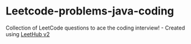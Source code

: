 # Leetcode-problems-java-coding
Collection of LeetCode questions to ace the coding interview! - Created using [LeetHub v2](https://github.com/arunbhardwaj/LeetHub-2.0)
